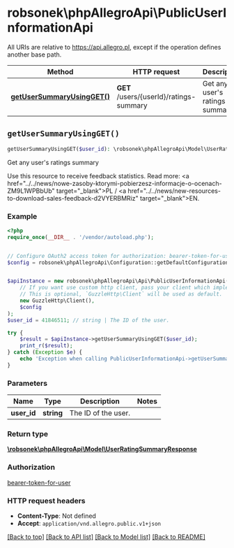 # robsonek\phpAllegroApi\PublicUserInformationApi

All URIs are relative to https://api.allegro.pl, except if the operation defines another base path.

| Method | HTTP request | Description |
| ------------- | ------------- | ------------- |
| [**getUserSummaryUsingGET()**](PublicUserInformationApi.md#getUserSummaryUsingGET) | **GET** /users/{userId}/ratings-summary | Get any user&#39;s ratings summary |


## `getUserSummaryUsingGET()`

```php
getUserSummaryUsingGET($user_id): \robsonek\phpAllegroApi\Model\UserRatingSummaryResponse
```

Get any user's ratings summary

Use this resource to receive feedback statistics. Read more: <a href=\"../../news/nowe-zasoby-ktorymi-pobierzesz-informacje-o-ocenach-ZM9L1WPBbUb\" target=\"_blank\">PL</a> / <a href=\"../../news/new-resources-to-download-sales-feedback-d2VYERBMRiz\" target=\"_blank\">EN</a>.

### Example

```php
<?php
require_once(__DIR__ . '/vendor/autoload.php');


// Configure OAuth2 access token for authorization: bearer-token-for-user
$config = robsonek\phpAllegroApi\Configuration::getDefaultConfiguration()->setAccessToken('YOUR_ACCESS_TOKEN');


$apiInstance = new robsonek\phpAllegroApi\Api\PublicUserInformationApi(
    // If you want use custom http client, pass your client which implements `GuzzleHttp\ClientInterface`.
    // This is optional, `GuzzleHttp\Client` will be used as default.
    new GuzzleHttp\Client(),
    $config
);
$user_id = 41846511; // string | The ID of the user.

try {
    $result = $apiInstance->getUserSummaryUsingGET($user_id);
    print_r($result);
} catch (Exception $e) {
    echo 'Exception when calling PublicUserInformationApi->getUserSummaryUsingGET: ', $e->getMessage(), PHP_EOL;
}
```

### Parameters

| Name | Type | Description  | Notes |
| ------------- | ------------- | ------------- | ------------- |
| **user_id** | **string**| The ID of the user. | |

### Return type

[**\robsonek\phpAllegroApi\Model\UserRatingSummaryResponse**](../Model/UserRatingSummaryResponse.md)

### Authorization

[bearer-token-for-user](../../README.md#bearer-token-for-user)

### HTTP request headers

- **Content-Type**: Not defined
- **Accept**: `application/vnd.allegro.public.v1+json`

[[Back to top]](#) [[Back to API list]](../../README.md#endpoints)
[[Back to Model list]](../../README.md#models)
[[Back to README]](../../README.md)
